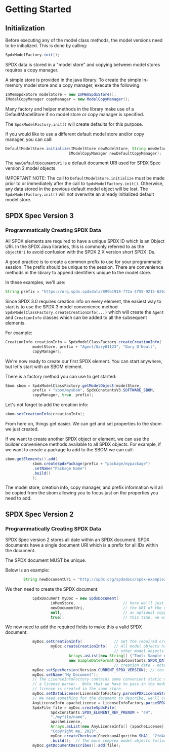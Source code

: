 # Getting Started

## Initialization

Before executing any of the model class methods, the model versions need to be initialized.  This is done by calling:

```java
SpdxModelFactory.init();
```

SPDX data is stored in a "model store" and copying between model stores requires a copy manager.

A simple store is provided in the java library.  To create the simple in-memory model store and a copy manager, execute the following:

```java
InMemSpdxStore modelStore = new InMemSpdxStore();
IModelCopyManager copyManager = new ModelCopyManager();
```

Many factory and helper methods in the library make use of a DefaultModelStore 
if no model store or copy manager is specified.

The `SpdxModelFactory.init()` will create defaults for this purpose.

If you would like to use a different default model store and/or copy manager, you can call:

```java
DefaultModelStore.initialize(IModelStore newModelStore, String newDefaultDocumentUri,
                            IModelCopyManager newDefaultCopyManager);
```

The `newDefaultDocumentUri` is a default document URI used for SPDX Spec version 2 model objects.

IMPORTANT NOTE: The call to `DefaultModelStore.initialize` must be made prior to or immediately after the call 
to `SpdxModelFactory.init()`.  Otherwise, any data stored in the previous default model object will be lost.
The `SpdxModelFactory.init()` will not overwrite an already initialized default model store.

## SPDX Spec Version 3

### Programmatically Creating SPDX Data

All SPDX elements are required to have a unique SPDX ID which is an Object URI.  In the SPDX Java libraries, this is commonly referred to as the `objectUri` to avoid confusion with the SPDX 2.X version short SPDX IDs.

A good practice is to create a common prefix to use for your programmatic session.  The prefix should be unique to the session.  There are convenience methods in the library to append identifiers unique to the model store.

In these examples, we'll use:

```java
String prefix = "https://org.spdx.spdxdata/899b1918-f72a-4755-9215-6262b3c346df/";
```

Since SPDX 3.0 requires creation info on every element, the easiest way to start is to use the SPDX 3 model convenience method `SpdxModelClassFactory.createCreationInfo(...)` which will create the `Agent` and `CreationInfo` classes which can be added to all the subsequent elements.

For example:

```java
CreationInfo creationInfo = SpdxModelClassFactory.createCreationInfo(
			modelStore, prefix + "Agent/Gary01123", "Gary O'Neall",
			copyManager);
```

We're now ready to create our first SPDX element.  You can start anywhere, but let's start with an SBOM element.

There is a factory method you can use to get started:

```java
Sbom sbom = SpdxModelClassFactory.getModelObject(modelStore, 
			prefix + "sbom/mysbom", SpdxConstantsV3.SOFTWARE_SBOM, 
			copyManager, true, prefix);
```

Let's not forget to add the creation info:

```java
sbom.setCreationInfo(creationInfo);
```

From here on, things get easier.  We can get and set properties to the sbom we just created.

If we want to create another SPDX object or element, we can use the builder convenience methods available to all SPDX objects.  For example, if we want to create a package to add to the SBOM we can call:

```java
sbom.getElements().add(
			sbom.createSpdxPackage(prefix + "package/mypackage")
			.setName("Package Name")
			.build()
			);
```

The model store, creation info, copy manager, and prefix information will all be copied from the sbom allowing you to focus just on the properties you need to add.

## SPDX Spec Version 2

### Programmatically Creating SPDX Data

SPDX Spec version 2 stores all date within an SPDX document.  SPDX documents have a single document URI which is a 
prefix for all IDs within the document.

The SPDX document MUST be unique.

Below is an example:

```java
		String newDocumentUri = "http://spdx.org/spdxdocs/spdx-example2-444504E0-4F89-41D3-9A0C-0305E82CCCCC";
```

We then need to create the SPDX document:

```java
			SpdxDocument myDoc = new SpdxDocument(
					inMemStore,						// here we'll just use a very simple in memory store which doesn't support serialization
					newDocumentUri,					// the URI of the document - must be globally unique
					null,							// an optional copy manager can be provided if working with more than one store
					true);							// this time, we want to create it
```

We now need to add the required fields to make this a valid SPDX document:

```java
			myDoc.setCreationInfo(				// Set the required creationInfo
					myDoc.createCreationInfo(	// All model objects have a set of convenience methods to create 
												// other model objects using the same model store and document URI
							Arrays.asList(new String[] {"Tool: Sample App"}), // creators
							new SimpleDateFormat(SpdxConstants.SPDX_DATE_FORMAT).format(new Date())));
												// creation date - note that SpdxConstants has several useful constant values
			myDoc.setSpecVersion(Version.CURRENT_SPDX_VERSION); // the Version class has constants defined for all supported SPDX spec versions
			myDoc.setName("My Document");
			// The LicenseInfoFactory contains some convenient static methods to manage licenses including
			// a license parser.  Note that we have to pass in the model store and document URI so that the
			// license is created in the same store.
			myDoc.setDataLicense(LicenseInfoFactory.parseSPDXLicenseString("CC0-1.0", inMemStore, newDocumentUri, null));
			// We need something for the document to describe, we'll create an SPDX file
			AnyLicenseInfo apacheLicense = LicenseInfoFactory.parseSPDXLicenseString("Apache-2.0", inMemStore, newDocumentUri, null);
			SpdxFile file = myDoc.createSpdxFile(
					SpdxConstants.SPDX_ELEMENT_REF_PRENUM + "44",
					"./myfile/name", 
					apacheLicense, 
					Arrays.asList(new AnyLicenseInfo[] {apacheLicense}),
					"Copyright me, 2023",
					myDoc.createChecksum(ChecksumAlgorithm.SHA1, "2fd4e1c67a2d28fced849ee1bb76e7391b93eb12"))
					.build();  // The more complex model objects follows a builder pattern
			myDoc.getDocumentDescribes().add(file);
```